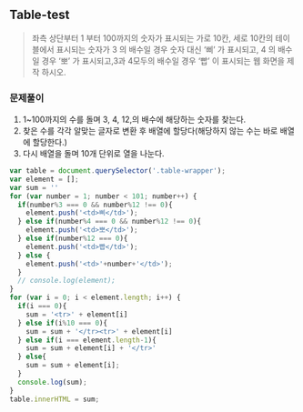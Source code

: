 ## Table-test

> 좌측 상단부터 1 부터 100까지의 숫자가 표시되는 가로 10칸, 세로 10칸의 테이블에서 표시되는 숫자가 3 의 배수일 경우 숫자 대신 ‘삐’ 가 표시되고, 4 의 배수일 경우 ‘뽀’ 가 표시되고,3과 4모두의 배수일 경우 ‘빱’ 이 표시되는 웹 화면을 제작 하시오.

### 문제풀이

1. 1~100까지의 수를 돌며 3, 4, 12,의 배수에 해당하는 숫자를 찾는다.
2. 찾은 수를 각각 알맞는 글자로 변환 후 배열에 할당다(해당하지 않는 수는 바로 배열에 할당한다.)
3. 다시 배열을 돌며 10개 단위로 열을 나눈다.

```javascript
var table = document.querySelector('.table-wrapper');
var element = [];
var sum = ''
for (var number = 1; number < 101; number++) {
  if(number%3 === 0 && number%12 !== 0){
    element.push('<td>삐</td>');
  } else if(number%4 === 0 && number%12 !== 0){
    element.push('<td>뽀</td>');
  } else if(number%12 === 0){
    element.push('<td>빱</td>');
  } else {
    element.push('<td>'+number+'</td>');
  }
  // console.log(element);
}
for (var i = 0; i < element.length; i++) {
  if(i === 0){
    sum = '<tr>' + element[i]
  } else if(i%10 === 0){
    sum = sum + '</tr><tr>' + element[i]
  } else if(i === element.length-1){
    sum = sum + element[i] + '</tr>'
  } else{
    sum = sum + element[i];
  }
  console.log(sum);
}
table.innerHTML = sum;
```